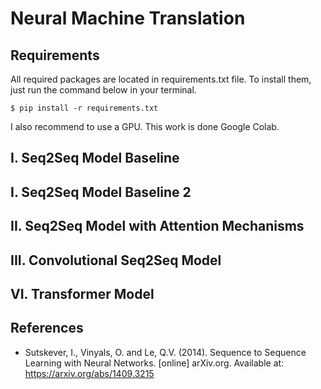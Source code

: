 # Neural Machine Translation

## Requirements

All required packages are located in requirements.txt file. To install them, just run the command below in your terminal.

`$ pip install -r requirements.txt`

I also recommend to use a GPU. This work is done Google Colab.

## I. Seq2Seq Model Baseline

## I. Seq2Seq Model Baseline 2

## II. Seq2Seq Model with Attention Mechanisms

## III. Convolutional Seq2Seq Model

## VI. Transformer Model

## References
- Sutskever, I., Vinyals, O. and Le, Q.V. (2014). Sequence to Sequence Learning with Neural Networks. [online] arXiv.org. Available at: https://arxiv.org/abs/1409.3215

